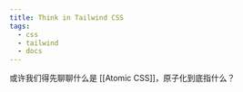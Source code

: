 ```yaml
---
title: Think in Tailwind CSS
tags:
  - css
  - tailwind
  - docs
---
```


或许我们得先聊聊什么是 [[Atomic CSS]]，原子化到底指什么？


